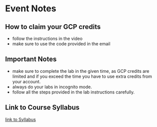 # Event Notes

## How to claim your GCP credits
- follow the instructions in the video
- make sure to use the code provided in the email

## Important Notes
- make sure to complete the lab in the given time, as GCP credits are limited and if you exceed the time you have to use extra credits from your account.
- always do your labs in incognito mode.
- follow all the steps provided in the lab instructions carefully.

## Link to Course Syllabus
[link to Syllabus](https://docs.google.com/spreadsheets/d/e/2PACX-1vRB406SGkUY4Q5jRqYBSZqRGfsK6MsESzdtbHaoXnYT3isC2CcBFrloYq3gcO61Gbw58qSw9RB4FXoM/pubhtml?gid=0&single=true)
